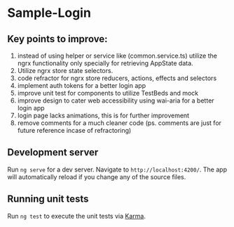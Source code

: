 # Sample-Login

## Key points to improve:
1. instead of using helper or service like (common.service.ts) utilize the ngrx functionality only specially for retrieving AppState data.
2. Utilize ngrx store state selectors.
3. code refractor for ngrx store reducers, actions, effects and selectors
4. implement auth tokens for a better login app
5. improve unit test for components to utilize TestBeds and mock
6. improve design to cater web accessibility using wai-aria for a better login app
7. login page lacks animations, this is for further improvement
8. remove comments for a much cleaner code (ps. comments are just for future reference incase of refractoring)

## Development server

Run `ng serve` for a dev server. Navigate to `http://localhost:4200/`. The app will automatically reload if you change any of the source files.

## Running unit tests

Run `ng test` to execute the unit tests via [Karma](https://karma-runner.github.io).